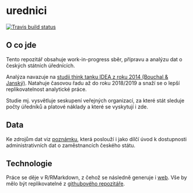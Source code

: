 urednici
================

<!-- README.md is generated from README.Rmd. Please edit that file -->

<!-- badges: start -->

[![Travis build
status](https://travis-ci.org/petrbouchal/urednici.svg?branch=master)](https://travis-ci.org/petrbouchal/urednici)
<!-- badges: end -->

## O co jde

Tento repozitář obsahuje work-in-progress sběr, přípravu a analýzu dat o
českých státních úřednících.

Analýza navazuje na [studii think tanku IDEA z roku 2014 (Bouchal &
Janský)](https://idea.cerge-ei.cz/studies/2014-06-statni-urednici-kolik-jich-vlastne-je-kde-a-za-jake-platy-pracuji).
Natahuje časovou řadu až do roku 2018/2019 a snaží se o lepší
replikovatelnost analytické práce.

Studie mj. vysvětluje seskupení veřejných organizací, za které stát
sleduje počty úředníků a platové náklady a které se vyskytují i zde.

## Data

Ke zdrojům dat viz [poznámku](zdroje-2019.html), která poslouží i jako
dílčí úvod k dostupnosti administrativních dat o zaměstnancích českého
státu.

## Technologie

Práce se děje v R/RMarkdown, z čehož se následně generuje i
[web](https://petrbouchal.github.io/urednici2019/). Vše by mělo být
replikovatelné z [githubového
repozitáře](https://github.com/petrbouchal/urednici2019).

